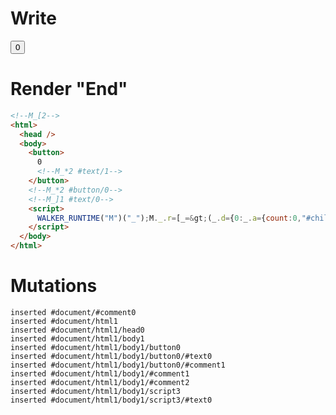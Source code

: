 # Write
  <!--M_[2--><button>0<!--M_*2 #text/1--></button><!--M_*2 #button/0--><!--M_]1 #text/0--><script>WALKER_RUNTIME("M")("_");M._.r=[_=>(_.d={0:_.a={count:0,"#childScope/0":_.c={"#text/0!":_.b={}}},1:_.c,2:_.b},_.b._=_.a,_.c["#text/0("]=_._["packages/translator-tags/src/__tests__/fixtures/basic-nested-scope-custom-tag/template.marko_1_renderer"](_.a),_.d),2,"packages/translator-tags/src/__tests__/fixtures/basic-nested-scope-custom-tag/template.marko_1_count/subscriber",2,"packages/translator-tags/src/__tests__/fixtures/basic-nested-scope-custom-tag/template.marko_1_count",0];M._.w()</script>


# Render "End"
```html
<!--M_[2-->
<html>
  <head />
  <body>
    <button>
      0
      <!--M_*2 #text/1-->
    </button>
    <!--M_*2 #button/0-->
    <!--M_]1 #text/0-->
    <script>
      WALKER_RUNTIME("M")("_");M._.r=[_=&gt;(_.d={0:_.a={count:0,"#childScope/0":_.c={"#text/0!":_.b={}}},1:_.c,2:_.b},_.b._=_.a,_.c["#text/0("]=_._["packages/translator-tags/src/__tests__/fixtures/basic-nested-scope-custom-tag/template.marko_1_renderer"](_.a),_.d),2,"packages/translator-tags/src/__tests__/fixtures/basic-nested-scope-custom-tag/template.marko_1_count/subscriber",2,"packages/translator-tags/src/__tests__/fixtures/basic-nested-scope-custom-tag/template.marko_1_count",0];M._.w()
    </script>
  </body>
</html>
```

# Mutations
```
inserted #document/#comment0
inserted #document/html1
inserted #document/html1/head0
inserted #document/html1/body1
inserted #document/html1/body1/button0
inserted #document/html1/body1/button0/#text0
inserted #document/html1/body1/button0/#comment1
inserted #document/html1/body1/#comment1
inserted #document/html1/body1/#comment2
inserted #document/html1/body1/script3
inserted #document/html1/body1/script3/#text0
```